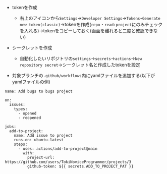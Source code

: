 - tokenを作成
  - 右上のアイコンから`Settings`→`Developer Settings`→`Tokens→Generate new token(classic)`→tokenを作成(`repo`・`read:project`にのみチェックを入れる)→tokenをコピーしておく(画面を離れると二度と確認できない)

- シークレットを作成
  - 自動化したいリポジトリの`settings`→`secrets`→`actions`→`New repository secret`→シークレット名と作成したtokenを設定

- 対象ブランチの`.github/workflows`内にyamlファイルを追加する(以下がyamlファイルの例)
```
name: Add bugs to bugs project

on:
  issues:
    types:
      - opened
      - reopened

jobs:
  add-to-project:
    name: Add issue to project
    runs-on: ubuntu-latest
    steps:
      - uses: actions/add-to-project@main
        with:
          project-url: https://github.com/users/TokiNoviceProgrammer/projects/3
          github-token: ${{ secrets.ADD_TO_PROJECT_PAT }}
```